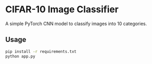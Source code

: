 # CIFAR-10 Image Classifier
A simple PyTorch CNN model to classify images into 10 categories.

## Usage
```bash
pip install -r requirements.txt
python app.py
```
